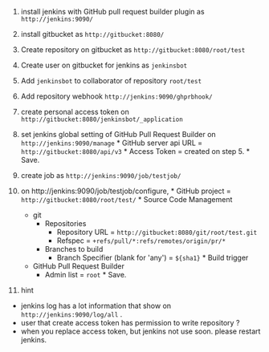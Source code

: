   1. install jenkins with GitHub pull request builder plugin as `http://jenkins:9090/`
  2. install gitbucket as `http://gitbucket:8080/`
  3. Create repository on gitbucket as `http://gitbucket:8080/root/test`
  3. Create user on gitbucket for jenkins as `jenkinsbot`
  3. Add `jenkinsbot` to collaborator of repository `root/test`
  4. Add repository webhook `http://jenkins:9090/ghprbhook/`
  5. create personal access token on `http://gitbucket:8080/jenkinsbot/_application`
  6. set jenkins global setting of GitHub Pull Request Builder on `http://jenkins:9090/manage`
    * GitHub server api URL = `http://gitbucket:8080/api/v3`
    * Access Token = created on step 5.
    * Save.
  7. create job as `http://jenkins:9090/job/testjob/`
  8. on http://jenkins:9090/job/testjob/configure,
    * GitHub project = `http://gitbucket:8080/root/test/`
    * Source Code Management
      * git
        * Repositories
          * Repository URL = `http://gitbucket:8080/git/root/test.git`
          * Refspec = `+refs/pull/*:refs/remotes/origin/pr/*`
        * Branches to build
          * Branch Specifier (blank for 'any') = `${sha1}`
    * Build trigger
      * GitHub Pull Request Builder
        * Admin list = `root`
    * Save.

  9. hint
   * jenkins log has a lot information that show on `http://jenkins:9090/log/all` .
   * user that create access token has permission to write repository ?
   * when you replace access token, but jenkins not use soon. please restart jenkins.
